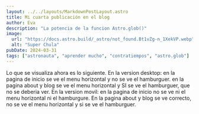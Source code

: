 ```yaml
---
layout: ../../layouts/MarkdownPostLayout.astro
title: Mi cuarta publicación en el blog
author: Eva
description: "La potencia de la funcion Astro.glob()"
image:
  url: "https://docs.astro.build/_astro/not_found.Bt1vZg-n_1XekVP.webp"
  alt: "Super Chula"
pubDate: 2024-03-31
tags: ["astronauta", "aprender mucho", "contratiempos", "astro.glob"]
---
```


Lo que se visualiza ahora es lo siguiente. En la version desktop: en la pagina de inicio se ve el menu horizontal y no se ve el hamburguer. en la pagina about y blog se ve el menu horizontal y SI se ve el hamburguer, que no se deberia ver. En la version movil: en la pagina de inicio no se ve ni el menu horizontal ni el hamburgure. En la pagina about y blog se ve correcto, no se ve el menu horizontal y si se ve el hamburguer.
